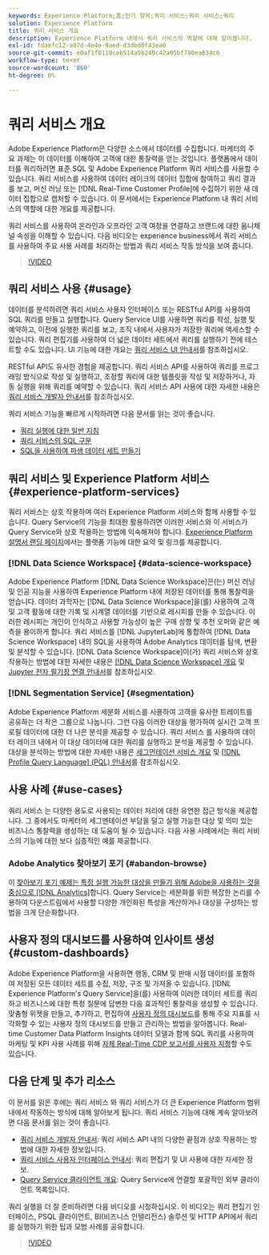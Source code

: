 ```yaml
---
keywords: Experience Platform;홈;인기 항목;쿼리 서비스;쿼리 서비스;쿼리
solution: Experience Platform
title: 쿼리 서비스 개요
description: Experience Platform 내에서 쿼리 서비스의 역할에 대해 알아봅니다.
exl-id: fdaefc12-a97d-4e4e-9aed-d3dbd0f43ea0
source-git-commit: e0af1f0110ceb514a5b249c42a05bf780ea834c6
workflow-type: tm+mt
source-wordcount: '860'
ht-degree: 0%

---
```


# 쿼리 서비스 개요

Adobe Experience Platform은 다양한 소스에서 데이터를 수집합니다. 마케터의 주요 과제는 이 데이터를 이해하여 고객에 대한 통찰력을 얻는 것입니다. 플랫폼에서 데이터를 쿼리하려면 표준 SQL 및 Adobe Experience Platform 쿼리 서비스를 사용할 수 있습니다. 쿼리 서비스를 사용하여 데이터 레이크의 데이터 집합에 참여하고 쿼리 결과를 보고, 머신 러닝 또는 [!DNL Real-Time Customer Profile]에 수집하기 위한 새 데이터 집합으로 캡처할 수 있습니다. 이 문서에서는 Experience Platform 내 쿼리 서비스의 역할에 대한 개요를 제공합니다.

쿼리 서비스를 사용하여 온라인과 오프라인 고객 여정을 연결하고 브랜드에 대한 옴니채널 속성을 이해할 수 있습니다. 다음 비디오는 experience business에서 쿼리 서비스를 사용하여 주요 사용 사례를 처리하는 방법과 쿼리 서비스 작동 방식을 보여 줍니다.

>[!VIDEO](https://video.tv.adobe.com/v/29795?quality=12&learn=on)

## 쿼리 서비스 사용 {#usage}

데이터를 분석하려면 쿼리 서비스 사용자 인터페이스 또는 RESTful API를 사용하여 SQL 쿼리를 만들고 실행합니다.
Query Service UI를 사용하면 쿼리를 작성, 실행 및 예약하고, 이전에 실행한 쿼리를 보고, 조직 내에서 사용자가 저장한 쿼리에 액세스할 수 있습니다. 쿼리 편집기를 사용하여 더 넓은 데이터 세트에서 쿼리를 실행하기 전에 테스트할 수도 있습니다. UI 기능에 대한 개요는 [쿼리 서비스 UI 안내서](ui/overview.md)를 참조하십시오.

RESTful API도 유사한 경험을 제공합니다. 쿼리 서비스 API를 사용하여 쿼리를 프로그래밍 방식으로 작성 및 실행하고, 조정할 쿼리에 대한 템플릿을 작성 및 저장하거나, 자동 실행을 위해 쿼리를 예약할 수 있습니다. 쿼리 서비스 API 사용에 대한 자세한 내용은 [쿼리 서비스 개발자 안내서](api/getting-started.md)를 참조하십시오.

쿼리 서비스 기능을 빠르게 시작하려면 다음 문서를 읽는 것이 좋습니다.

- [쿼리 실행에 대한 일반 지침](./best-practices/writing-queries.md)
- [쿼리 서비스의 SQL 구문](./sql/syntax.md)
- [SQL을 사용하여 파생 데이터 세트 만들기](./data-distiller/derived-datasets/create-derived-datasets-with-sql.md)

## 쿼리 서비스 및 Experience Platform 서비스 {#experience-platform-services}

쿼리 서비스는 상호 작용하며 여러 Experience Platform 서비스와 함께 사용할 수 있습니다. Query Service의 기능을 최대한 활용하려면 이러한 서비스와 이 서비스가 Query Service와 상호 작용하는 방법에 익숙해져야 합니다. [Experience Platform 설명서 랜딩 페이지](https://experienceleague.adobe.com/docs/experience-platform.html)에서는 플랫폼 기능에 대한 요약 및 링크를 제공합니다.

### [!DNL Data Science Workspace] {#data-science-workspace}

Adobe Experience Platform [!DNL Data Science Workspace]은(는) 머신 러닝 및 인공 지능을 사용하여 Experience Platform 내에 저장된 데이터를 통해 통찰력을 얻습니다. 데이터 과학자는 [!DNL Data Science Workspace]을(를) 사용하여 고객 및 고객 활동에 대한 기록 및 시계열 데이터를 기반으로 레시피를 만들 수 있습니다. 이러한 레시피는 개인이 인식하고 사용할 가능성이 높은 구매 성향 및 추천 오퍼와 같은 예측을 용이하게 합니다. 쿼리 서비스를 [!DNL JupyterLab]에 통합하여 [!DNL Data Science Workspace] 내의 SQL을 사용하여 Adobe Analytics 데이터를 탐색, 변환 및 분석할 수 있습니다. [!DNL Data Science Workspace]이(가) 쿼리 서비스와 상호 작용하는 방법에 대한 자세한 내용은 [[!DNL Data Science Workspace] 개요](../data-science-workspace/home.md) 및 [Jupyter 전자 필기장 연결 안내서](./clients/jupyter-notebook.md)를 참조하십시오.

### [!DNL Segmentation Service] {#segmentation}

Adobe Experience Platform 세분화 서비스를 사용하여 고객을 유사한 트레이트를 공유하는 더 작은 그룹으로 나눕니다. 그런 다음 이러한 대상을 평가하여 실시간 고객 프로필 데이터에 대한 더 나은 분석을 제공할 수 있습니다. 쿼리 서비스 를 사용하여 데이터 레이크 내에서 이 대상 데이터에 대한 쿼리를 실행하고 분석을 제공할 수 있습니다. 대상을 분석하는 방법에 대한 자세한 내용은 [세그먼테이션 서비스 개요](../segmentation/home.md) 및 [[!DNL Profile Query Language] (PQL) 안내서](../segmentation/pql/overview.md)를 참조하십시오.

## 사용 사례 {#use-cases}

쿼리 서비스 는 다양한 용도로 사용되는 데이터 처리에 대한 유연한 접근 방식을 제공합니다. 그 중에서도 마케터의 세그멘테이션 부담을 덜고 실행 가능한 대상 및 의미 있는 비즈니스 통찰력을 생성하는 데 도움이 될 수 있습니다. 다음 사용 사례에서는 쿼리 서비스의 기능에 대한 보다 심층적인 예를 제공합니다.

### Adobe Analytics 찾아보기 포기 {#abandon-browse}

이 [찾아보기 포기 예제는 특정 실행 가능한 대상을 만들기 위해 Adobe을 사용하는 것을 중심으로 [!DNL Analytics]](./use-cases/abandoned-browse.md)합니다. Query Service는 세분화를 위한 복잡한 논리를 수용하여 다운스트림에서 사용할 다양한 개인화된 특성을 계산하거나 대상을 구성하는 방법을 크게 단순화합니다.

## 사용자 정의 대시보드를 사용하여 인사이트 생성 {#custom-dashboards}

Adobe Experience Platform을 사용하면 행동, CRM 및 판매 시점 데이터를 포함하여 저장된 모든 데이터 세트를 수집, 저장, 구조 및 가져올 수 있습니다. [!DNL Experience Platform's Query Service]을(를) 사용하여 이러한 데이터 세트를 쿼리하고 비즈니스에 대한 특정 질문에 답변한 다음 효과적인 통찰력을 생성할 수 있습니다. 맞춤형 위젯을 만들고, 추가하고, 편집하여 [사용자 정의 대시보드](../dashboards/user-defined-dashboards.md)를 통해 주요 지표를 시각화할 수 있는 사용자 정의 대시보드를 만들고 관리하는 방법을 알아봅니다. Real-time Customer Data Platform Insights 데이터 모델과 함께 SQL 쿼리를 사용하여 마케팅 및 KPI 사용 사례를 위해 [자체 Real-Time CDP 보고서를 사용자 지정](../dashboards/data-models/cdp-insights-data-model-b2c.md)할 수도 있습니다.

## 다음 단계 및 추가 리소스

이 문서를 읽은 후에는 쿼리 서비스 와 쿼리 서비스가 더 큰 Experience Platform 범위 내에서 작동하는 방식에 대해 알아보게 됩니다. 쿼리 서비스 기능에 대해 계속 알아보려면 다음 문서를 읽는 것이 좋습니다.

- [쿼리 서비스 개발자 안내서](api/getting-started.md): 쿼리 서비스 API 내의 다양한 끝점과 상호 작용하는 방법에 대한 자세한 정보입니다.
- [쿼리 서비스 사용자 인터페이스 안내서](ui/overview.md): 쿼리 편집기 및 UI 사용에 대한 자세한 정보.
- [Query Service 클라이언트 개요](clients/overview.md): Query Service에 연결할 포괄적인 외부 클라이언트 목록입니다.

쿼리 실행을 더 잘 준비하려면 다음 비디오를 시청하십시오. 이 비디오는 쿼리 편집기 인터페이스, PSQL 클라이언트, BI(비즈니스 인텔리전스) 솔루션 및 HTTP API에서 쿼리를 실행하기 위한 팁과 모범 사례를 공유합니다.

>[!VIDEO](https://video.tv.adobe.com/v/29811?quality=12&learn=on)
